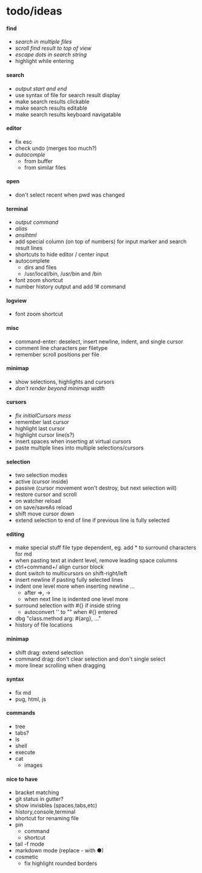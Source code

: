# todo/ideas

#### find
- *search in multiple files*
- *scroll find result to top of view*
- *escape dots in search string*
- highlight while entering

#### search
- *output start and end*
- use syntax of file for search result display
- make search results clickable
- make search results editable
- make search results keyboard navigatable

#### editor
- fix esc
- check undo (merges too much?)
- *autocomple*
    - from buffer
    - from similar files

#### open
- don't select recent when pwd was changed

#### terminal
- *output command*
- *alias*
- *ansihtml*
- add special column (on top of numbers) for input marker and search result lines
- shortcuts to hide editor / center input
- autocomplete
    - dirs and files
    - /usr/local/bin, /usr/bin and /bin
- font zoom shortcut
- number history output and add !# command
      
#### logview
- font zoom shortcut
      
#### misc    
- command-enter: deselect, insert newline, indent, and single cursor
- comment line characters per filetype    
- remember scroll positions per file
    
#### minimap
- show selections, highlights and cursors
- *don't render beyond minimap width*
    
#### cursors
- *fix initialCursors mess*
- remember last cursor
- highlight last cursor
- highlight cursor line(s?)
- insert spaces when inserting at virtual cursors
- paste multiple lines into multiple selections/cursors

#### selection
- two selection modes
- active (cursor inside)
- passive (cursor movement won't destroy, but next selection will)
- restore cursor and scroll
- on watcher reload
- on save/saveAs reload
- shift move cursor down
- extend selection to end of line if previous line is fully selected
    
#### editing
- make special stuff file type dependent, eg. add * to surround characters for md
- when pasting text at indent level, remove leading space columns
- ctrl+command+/  align cursor block
- dont switch to multicursors on shift-right/left
- insert newline if pasting fully selected lines
- indent one level more when inserting newline ...
    - after =>, -> 
    - when next line is indented one level more
- surround selection with #{} if inside string
    - autoconvert '' to "" when #{} entered
- dbg "class.method arg: #{arg}, ..."
- history of file locations

#### minimap 
- shift drag: extend selection
- command drag: don't clear selection and don't single select
- more linear scrolling when dragging

#### syntax
- fix md
- pug, html, js

#### commands
- tree
- tabs?
- ls
- shell
- execute
- cat
    - images

#### nice to have
- bracket matching
- git status in gutter?
- show invisbles (spaces,tabs,etc)
- history,console,terminal
- shortcut for renaming file
- pin
    - command
    - shortcut
- tail -f mode
- markdown mode (replace - with ●)
- cosmetic
    - fix highlight rounded borders     